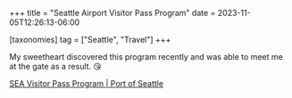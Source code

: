 +++
title = "Seattle Airport Visitor Pass Program"
date = 2023-11-05T12:26:13-06:00

[taxonomies]
tag = ["Seattle", "Travel"]
+++

My sweetheart discovered this program recently and was able to meet me at the gate as a result. 😘

<!-- more -->

[SEA Visitor Pass Program | Port of Seattle](https://www.portseattle.org/page/sea-visitor-pass-program)
